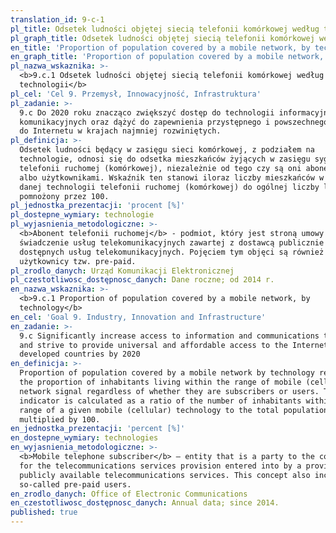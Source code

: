 ```yaml
---
translation_id: 9-c-1
pl_title: Odsetek ludności objętej siecią telefonii komórkowej według technologii
pl_graph_title: Odsetek ludności objętej siecią telefonii komórkowej według technologii
en_title: 'Proportion of population covered by a mobile network, by technology'
en_graph_title: 'Proportion of population covered by a mobile network, by technology'
pl_nazwa_wskaznika: >-
  <b>9.c.1 Odsetek ludności objętej siecią telefonii komórkowej według
  technologii</b>
pl_cel: 'Cel 9. Przemysł, Innowacyjność, Infrastruktura'
pl_zadanie: >-
  9.c Do 2020 roku znacząco zwiększyć dostęp do technologii informacyjnych i
  komunikacyjnych oraz dążyć do zapewnienia przystępnego i powszechnego dostępu
  do Internetu w krajach najmniej rozwiniętych.
pl_definicja: >-
  Odsetek ludności będący w zasięgu sieci komórkowej, z podziałem na
  technologie, odnosi się do odsetka mieszkańców żyjących w zasięgu sygnału
  telefonii ruchomej (komórkowej), niezależnie od tego czy są oni abonentami
  albo użytkownikami. Wskaźnik ten stanowi iloraz liczby mieszkańców w zasięgu
  danej technologii telefonii ruchomej (komórkowej) do ogólnej liczby ludności
  pomnożony przez 100.
pl_jednostka_prezentacji: 'procent [%]'
pl_dostepne_wymiary: technologie
pl_wyjasnienia_metodologiczne: >-
  <b>Abonent telefonii ruchomej</b> - podmiot, który jest stroną umowy o
  świadczenie usług telekomunikacyjnych zawartej z dostawcą publicznie
  dostępnych usług telekomunikacyjnych. Pojęciem tym objęci są również
  użytkownicy tzw. pre-paid.
pl_zrodlo_danych: Urząd Komunikacji Elektronicznej
pl_czestotliwosc_dostępnosc_danych: Dane roczne; od 2014 r.
en_nazwa_wskaznika: >-
  <b>9.c.1 Proportion of population covered by a mobile network, by
  technology</b>
en_cel: 'Goal 9. Industry, Innovation and Infrastructure'
en_zadanie: >-
  9.c Significantly increase access to information and communications technology
  and strive to provide universal and affordable access to the Internet in least
  developed countries by 2020
en_definicja: >-
  Proportion of population covered by a mobile network by technology refers to
  the proportion of inhabitants living within the range of mobile (cellular)
  network signal regardless of whether they are subscribers or users. The
  indicator is calculated as a ratio of the number of inhabitants within the
  range of a given mobile (cellular) technology to the total population
  multiplied by 100.
en_jednostka_prezentacji: 'percent [%]'
en_dostepne_wymiary: technologies
en_wyjasnienia_metodologiczne: >-
  <b>Mobile telephone subscriber</b> – entity that is a party to the contract
  for the telecommunications services provision entered into by a provider of
  publicly available telecommunications services. This concept also includes the
  so-called pre-paid users.
en_zrodlo_danych: Office of Electronic Communications
en_czestotliwosc_dostępnosc_danych: Annual data; since 2014.
published: true
---
```

